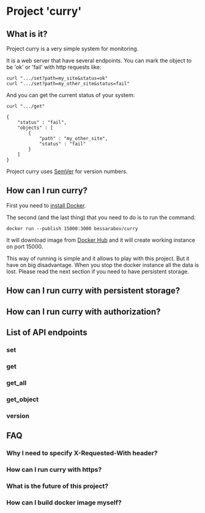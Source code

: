 # Project 'curry'

## What is it?

Project curry is a very simple system for monitoring.

It is a web server that have several endpoints. You can mark the object to be
'ok' or 'fail' with http requests like:

    curl ".../set?path=my_site&status=ok"
    curl ".../set?path=my_other_site&status=fail"

And you can get the current status of your system:

    curl ".../get"

    {
        "status" : "fail",
        "objects" : [
            {
                "path" : "my_other_site",
                "status" : "fail"
            }
        ]
    }

Project curry uses [SemVer](http://semver.org/) for version numbers.

## How can I run curry?

First you need to [install Docker](https://docs.docker.com/installation/).

The second (and the last thing) that you need to do is to run the command:

    docker run --publish 15000:3000 bessarabov/curry

It will download image from [Docker Hub](https://registry.hub.docker.com/u/bessarabov/curry/)
and it will create working instance on port 15000.

This way of running is simple and it allows to play with this project. But
it have on big disadvantage. When you stop the docker instance all the data
is lost. Please read the next section if you need to have persistent storage.

## How can I run curry with persistent storage?

## How can I run curry with authorization?

## List of API endpoints

### set

### get

### get_all

### get_object

### version

## FAQ

### Why I need to specify X-Requested-With header?

### How can I run curry with https?

### What is the future of this project?

### How can I build docker image myself?
